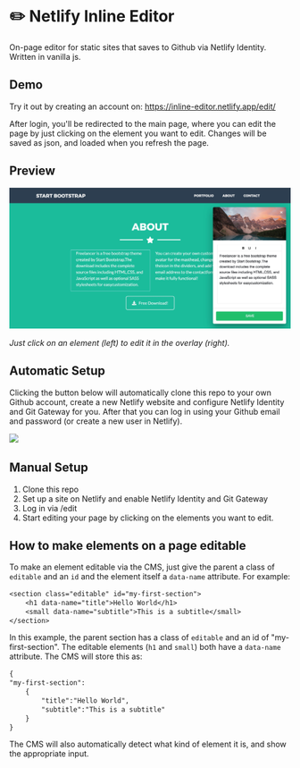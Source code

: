 # :pencil2: Netlify Inline Editor

On-page editor for static sites that saves to Github via Netlify Identity. Written in vanilla js.

## Demo

Try it out by creating an account on:
https://inline-editor.netlify.app/edit/

After login, you'll be redirected to the main page, where you can edit the page by just clicking on the element you want to edit. Changes will be saved as json, and loaded when you refresh the page.

## Preview

![Preview](edit/img/preview.jpg)

_Just click on an element (left) to edit it in the overlay (right)._

## Automatic Setup

Clicking the button below will automatically clone this repo to your own Github account, create a new Netlify website and configure Netlify Identity and Git Gateway for you. After that you can log in using your Github email and password (or create a new user in Netlify).

<a href="https://app.netlify.com/start/deploy?repository=https://github.com/dashpilot/netlify-inline-editor&stack=cms"><img src="https://www.netlify.com/img/deploy/button.svg" /></a>

## Manual Setup

1. Clone this repo
2. Set up a site on Netlify and enable Netlify Identity and Git Gateway
3. Log in via /edit
4. Start editing your page by clicking on the elements you want to edit.

## How to make elements on a page editable

To make an element editable via the CMS, just give the parent a class of `editable` and an `id` and the element itself a `data-name` attribute. For example:

```
<section class="editable" id="my-first-section">
    <h1 data-name="title">Hello World</h1>
    <small data-name="subtitle">This is a subtitle</small>
</section>
```

In this example, the parent section has a class of `editable` and an id of "my-first-section". The editable elements (`h1` and `small`) both have a `data-name` attribute. The CMS will store this as:

```
{
"my-first-section":
    {
        "title":"Hello World",
        "subtitle":"This is a subtitle"
    }
}
```

The CMS will also automatically detect what kind of element it is, and show the appropriate input.
